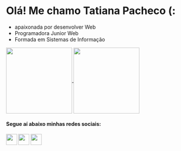 <h1>Olá! Me chamo Tatiana Pacheco (:</h1>

- apaixonada por desenvolver Web
- Programadora Junior Web
- Formada em Sistemas de Informação

<a href="https://github.com/pachecotatih/">
<div style="display: inline_block;">
<img height="180em" align="center" src="https://github-readme-stats-eight-theta.vercel.app/api?username=pachecotatih&show_icons=true&theme=radical&include_all_commits=true&count_private=true"/>
<img height="180em" align="center" src="https://github-readme-stats-eight-theta.vercel.app/api/top-langs/?username=pachecotatih&theme=radical&layout=compact"/>
</div>
</a>
<h4>Segue aí abaixo minhas redes sociais: <h4>
  <div style="display: block;">
    <a href="https://twitter.com/PachecoTatih"target="_blank"><img height="30" src="https://www.flaticon.com/svg/vstatic/svg/145/145812.svg?token=exp=1617481110~hmac=4d7f279fcc3c5c7cd866e373bf7ffa36"></a>
    <a href="https://www.instagram.com/pachecotatih/" target="_blank"><img height="30" src="https://www.flaticon.com/svg/vstatic/svg/2111/2111463.svg?token=exp=1617480818~hmac=0b7261644a6c3bbda5a4d06a0cc0d9d2" /></a>
    <a href="https://www.linkedin.com/in/tatiana-pacheco-barreto-a0b85b1ab/" target="_blank"><img height="30" src="https://www.flaticon.com/svg/vstatic/svg/145/145807.svg?token=exp=1617480994~hmac=5c21cb1edec63c9c66310ae36c218fd2" /></a>
  </div>
<!---
pachecotatih/pachecotatih is a ✨ special ✨ repository because its `README.md` (this file) appears on your GitHub profile.
You can click the Preview link to take a look at your changes.
--->
